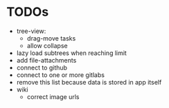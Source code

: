 # TODOs

- tree-view:
  - drag-move tasks
  - allow collapse
- lazy load subtrees when reaching limit
- add file-attachments
- connect to github
- connect to one or more gitlabs
- remove this list because data is stored in app itself
- wiki
  - correct image urls